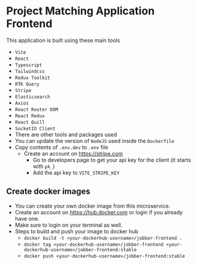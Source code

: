 # Project Matching Application Frontend

This application is built using these main tools

- `Vite`
- `React`
- `Typescript`
- `Tailwindcss`
- `Redux Toolkit`
- `RTK Query`
- `Stripe`
- `Elasticsearch`
- `Axios`
- `React Router DOM`
- `React Redux`
- `React Quill`
- `SocketIO Client`
  <!-- - `ESlint and Prettier` -->
- There are other tools and packages used
- You can update the version of `NodeJS` used inside the `Dockerfile`
- Copy contents of `.env.dev` to `.env` file
  - Create an account on <https://stripe.com>
    - Go to developers page to get your api key for the client (it starts with `pk_`)
    - Add the api key to `VITE_STRIPE_KEY`

## Create docker images

- You can create your own docker image from this microservice.
- Create an account on <https://hub.docker.com> or login if you already have one.
- Make sure to login on your terminal as well.
- Steps to build and push your image to docker hub
  - `docker build -t <your-dockerhub-username>/jobber-frontend .`
  - `docker tag <your-dockerhub-username>/jobber-frontend <your-dockerhub-username>/jobber-frontend:stable`
  - `docker push <your-dockerhub-username>/jobber-frontend:stable`

